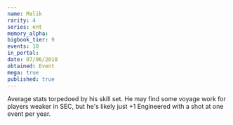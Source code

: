 ```yaml
---
name: Malik
rarity: 4
series: ent
memory_alpha:
bigbook_tier: 9
events: 10
in_portal:
date: 07/06/2018
obtained: Event
mega: true
published: true
---
```


Average stats torpedoed by his skill set. He may find some voyage work for players weaker in SEC, but he's likely just +1 Engineered with a shot at one event per year.
